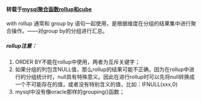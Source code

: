 #### 转载于[mysql聚合函数rollup和cube](https://blog.csdn.net/liuxiao723846/article/details/48970443)  
with rollup 通常和 group by 语句一起使用，是根据维度在分组的结果集中进行聚合操作。——对group by的分组进行汇总。
##### rollup注意：
1. ORDER BY不能在rollup中使用，两者为互斥关键字；  
2. 如果分组的列包含NULL值，那么rollup的结果可能不正确，因为在rollup中进行的分组统计时，null具有特殊意义。因此在进行rollup时可以先将null转换成一个不可能存在的值，或者没有特别含义的值，比如：IFNULL(xxx,0)  
3. mysql中没有像oracle那样的grouping()函数；  
